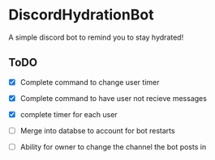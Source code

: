 # DiscordHydrationBot
A simple discord bot to remind you to stay hydrated!

## ToDO
- [x] Complete command to change user timer
- [x] Complete command to have user not recieve messages
- [x] complete timer for each user
- [ ] Merge into databse to account for bot restarts
- [ ] Ability for owner to change the channel the bot posts in

